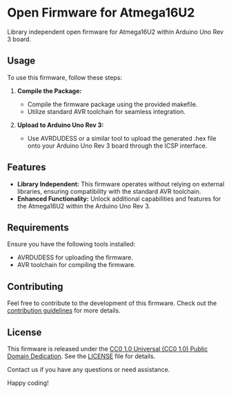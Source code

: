 # Open Firmware for Atmega16U2

Library independent open firmware for Atmega16U2 within Arduino Uno Rev 3 board.

## Usage

To use this firmware, follow these steps:

1. **Compile the Package:**
   - Compile the firmware package using the provided makefile.
   - Utilize standard AVR toolchain for seamless integration.

2. **Upload to Arduino Uno Rev 3:**
   - Use AVRDUDESS or a similar tool to upload the generated .hex file onto your Arduino Uno Rev 3 board through the ICSP interface.

## Features

- **Library Independent:** This firmware operates without relying on external libraries, ensuring compatibility with the standard AVR toolchain.
- **Enhanced Functionality:** Unlock additional capabilities and features for the Atmega16U2 within the Arduino Uno Rev 3.

## Requirements

Ensure you have the following tools installed:

- AVRDUDESS for uploading the firmware.
- AVR toolchain for compiling the firmware.

## Contributing

Feel free to contribute to the development of this firmware. Check out the [contribution guidelines](CONTRIBUTING.md) for more details.

## License

This firmware is released under the [CC0 1.0 Universal (CC0 1.0) Public Domain Dedication](https://creativecommons.org/publicdomain/zero/1.0/). See the [LICENSE](LICENSE) file for details.

Contact us if you have any questions or need assistance.

Happy coding!
